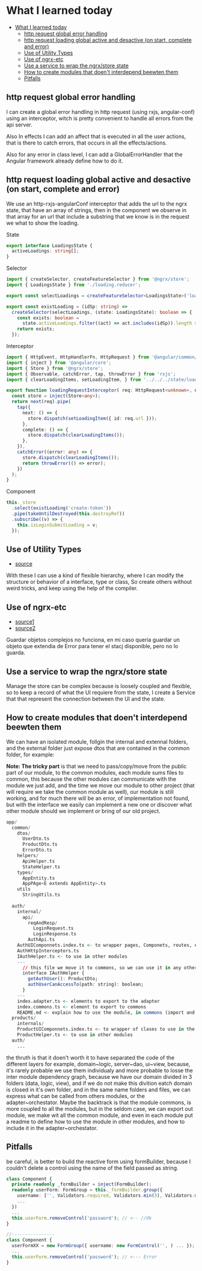 # What I learned today

- [What I learned today](#what-i-learned-today)
  - [http request global error handling](#http-request-global-error-handling)
  - [http request loading global active and desactive (on start, complete and error)](#http-request-loading-global-active-and-desactive-on-start-complete-and-error)
  - [Use of  Utility Types](#use-of--utility-types)
  - [Use of ngrx-etc](#use-of-ngrx-etc)
  - [Use a service to wrap the ngrx/store state](#use-a-service-to-wrap-the-ngrxstore-state)
  - [How to create modules that doen't interdepend beewten them](#how-to-create-modules-that-doent-interdepend-beewten-them)
  - [Pitfalls](#pitfalls)

## http request global error handling

I can create a global error handling in http request (using rxjs, angular-conf) using an
interceptor, witch is pretty convenient to handle all errors from the api server.

Also In effects I can add an affect that is executed in all the user actions, that
is there to catch errors, that occurs in all the effects/actions.

Also for any error in class level, I can add a GlobalErrorHandler that the Angular
framework already define how to do it.

## http request loading global active and desactive (on start, complete and error)

We use an http-rxjs-angularConf interceptor that adds the url to the ngrx state,
that have an array of strings, then in the component we observe in that array
for an url that include a substring that we know is in the request we what to
show the loading.

State

```ts
export interface LoadingsState {
  activeLoadings: string[];
}
```

Selector

```ts
import { createSelector, createFeatureSelector } from '@ngrx/store';
import { LoadingsState } from './loading.reducer';

export const selectLoadings = createFeatureSelector<LoadingsState>('loadings');

export const existLoading = (idSp: string) =>
  createSelector(selectLoadings, (state: LoadingsState): boolean => {
    const exists: boolean =
      state.activeLoadings.filter((act) => act.includes(idSp)).length >= 1;
    return exists;
  });

```

Interceptor

```ts
import { HttpEvent, HttpHandlerFn, HttpRequest } from '@angular/common/http';
import { inject } from '@angular/core';
import { Store } from '@ngrx/store';
import { Observable, catchError, tap, throwError } from 'rxjs';
import { clearLoadingItems, setLoadingItem, } from '../../../state/loading/loading.actions';

export function loadingRequestInterceptor( req: HttpRequest<unknown>, next: HttpHandlerFn ): Observable<HttpEvent<unknown>> {
  const store = inject(Store<any>);
  return next(req).pipe(
    tap({
      next: () => {
        store.dispatch(setLoadingItem({ id: req.url }));
      },
      complete: () => {
        store.dispatch(clearLoadingItems());
      },
    }),
    catchError((error: any) => {
      store.dispatch(clearLoadingItems());
      return throwError(() => error);
    })
  );
}
```

Component

```ts
this._store
  .select(existLoading('create-token'))
  .pipe(takeUntilDestroyed(this.destroyRef))
  .subscribe((v) => {
    this.isLoginSubmitLoading = v;
  });
```

## Use of  Utility Types

- [source](https://www.typescriptlang.org/docs/handbook/utility-types.html)

With these I can use a kind of flexible hierarchy, where I can modify the structure
or behavior of a interface, type or class, So create others without weird tricks,
and keep using the help of the compiler.

## Use of ngrx-etc

- [source1](https://www.npmjs.com/package/ngrx-etc)
- [source2](https://github.com/timdeschryver/ngrx-etc)

Guardar objetos complejos no funciona, en mi caso queria guardar un objeto
que extendia de Error para tener el stacj disponible, pero no lo guarda.

## Use a service to wrap the ngrx/store state

Manage the store can be complex because is loosely coupled and flexible, so
to keep a record of what the UI requiere from the state, I create a Service that
that represent the connection between the UI and the state.

## How to create modules that doen't interdepend beewten them

We can have an isolated module, follgin the internal and extennal folders, and
the external folder just expose dtos that are contained in the common folder,
for example:

**Note: The tricky part** is that we need to pass/copy/move from the public part of
our module, to the common modules, each module sums files to common, this because
the other modules can communicate with the module we just add, and the time we
move our module to other project (that will require we take the common module
as well), our module is still working, and for much there will be an error, of
implementation not found, but with the interface we easily can implement a new
one or discover what other module should we implement or bring of our old project.

```r
app/
  common/
    dtos/
      UserDto.ts
      ProductDto.ts
      ErrorDto.ts
    helpers/
      ApiHelper.ts
      StateHelper.ts
    types/
      AppEntity.ts
      AppPAge<E extends AppEntity>.ts
    utils
      StringUtils.ts
  
  auth/
    internal/
      api/
        reqAndResp/
          LoginRequest.ts
          LoginResponse.ts
        AuthApi.ts
    AuthUIComponnets.index.ts <- to wrapper pages, Componets, routes, etc. to use in the adapter
    AuthHttpInterceptors.ts
    IAuthHelper.ts <- to use in other modules
    ---
      // this file we move it to commons, so we can use it in any other module.
      interface IAuthHelper {
        getAuthUser(): ProductDto;
        authUserCanAccessTo(path: string): boolean;
      }
    ---
    index.adapter.ts <- elements to export to the adapter
    index.commons.ts <- element to export to commons
    README.md <- explain how to use the module, in commons (import and export) and modules (how to use) and in adapter (hot to deliver to the user).
  products/
    internals/
    ProductUIComponnets.index.ts <- to wrapper of clases to use in the adapter
    ProductHelper.ts <- to use in other modules
  auth/
    ...

```

the thruth is that it doen't worth it to have separated the code of the
different layers for example, domain~logic, server~dao, ui~view, because, it's
rarely probable we use them individualy and more probable to losse the inter
module dependency graph, because we have our domain divided in 3 folders
(data, logic, view), and if we do not make this divition eatch domain is
closed in it's own folder, and in the same name folders and files, we can express
what can be called from others modules, or the adapter~orchestator.
Maybe the backtrack is that the module commons, is more coupled to all the modules,
but in the seldom case, we can export out module, we make wit all the common
module, and even in each module put a readme to define how to use the module
in other modules, and how to include it in the adapter~orchestator.

<!--
================================================================================
================================================================================
================================================================================
================================================================================
-->

## Pitfalls

be careful, is better to build the reactive form using formBuilder, because I
couldn't delete a control using the name of the field passed as string.

```ts
class Component {
  private readonly _formBuilder = inject(FormBuilder);
  readonly userForm: FormGroup = this._formBuilder.group({
    username: ['', Validators.required, Validators.min(3), Validators.max(16)],
    ...
  })
  ...
  this.userForm.removeControl('password'); // <-- //Ok
}

//----------------
class Component {
  userFormXX = new FormGroup({ username: new FormControl('', ) ... });
  ...
  this.userForm.removeControl('password'); // <--- Error
}

```
